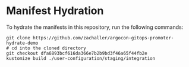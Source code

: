 # Manifest Hydration

To hydrate the manifests in this repository, run the following commands:

```shell
git clone https://github.com/zachaller/argocon-gitops-promoter-hydrate-demo
# cd into the cloned directory
git checkout dfa6893bcf616da366e7b2b9bd3f46a65f44fb2e
kustomize build ./user-configuration/staging/integration
```
